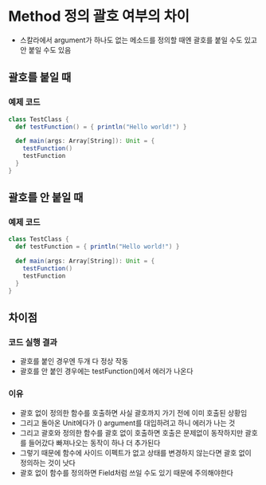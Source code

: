 # Method 정의 괄호 여부의 차이
- 스칼라에서 argument가 하나도 없는 메소드를 정의할 때엔 괄호를 붙일 수도 있고 안 붙일 수도 있음


## 괄호를 붙일 때
### 예제 코드
``` scala
class TestClass {
  def testFunction() = { println("Hello world!") }

  def main(args: Array[String]): Unit = {
    testFunction()
    testFunction
  }
}
```

## 괄호를 안 붙일 때
### 예제 코드
``` scala
class TestClass {
  def testFunction = { println("Hello world!") }

  def main(args: Array[String]): Unit = {
    testFunction()
    testFunction
  }
}
```

## 차이점
### 코드 실행 결과
- 괄호를 붙인 경우엔 두개 다 정상 작동
- 괄호를 안 붙인 경우에는 testFunction()에서 에러가 나온다

### 이유
- 괄호 없이 정의한 함수를 호출하면 사실 괄호까지 가기 전에 이미 호출된 상황임
- 그리고 돌아온 Unit에다가 () argument를 대입하려고 하니 에러가 나는 것
- 그리고 괄호와 정의한 함수를 괄호 없이 호출하면 호출은 문제없이 동작하지만 괄호를 들어갔다 빠져나오는 동작이 하나 더 추가된다
- 그렇기 때문에 함수에 사이드 이펙트가 없고 상태를 변경하지 않는다면 괄호 없이 정의하는 것이 낫다
- 괄호 없이 함수를 정의하면 Field처럼 쓰일 수도 있기 때문에 주의해야한다